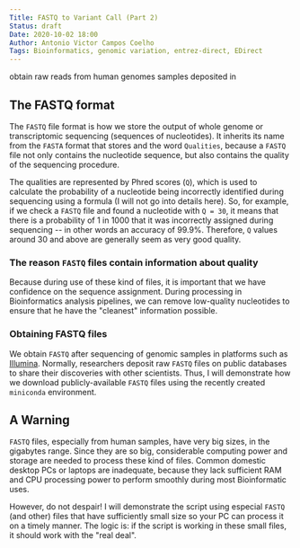 ```yaml
---
Title: FASTQ to Variant Call (Part 2)
Status: draft
Date: 2020-10-02 18:00
Author: Antonio Victor Campos Coelho
Tags: Bioinformatics, genomic variation, entrez-direct, EDirect
---
```


obtain raw reads from human genomes samples deposited in 

## The FASTQ format

The `FASTQ` file format is how we store the output of whole genome or transcriptomic sequencing (sequences of nucleotides). It inherits its name from the `FASTA` format that stores and the word `Qualities`, because a `FASTQ` file not only contains the nucleotide sequence, but also contains the quality of the sequencing procedure.

The qualities are represented by Phred scores (`Q`), which is used to calculate the probability of a nucleotide being incorrectly identified during sequencing using a formula (I will not go into details here). So, for example, if we check a `FASTQ` file and found a nucleotide with `Q = 30`, it means that there is a probability of 1 in 1000 that it was incorrectly assigned during sequencing -- in other words an accuracy of 99.9%. Therefore, `Q` values around 30 and above are generally seem as very good quality.

### The reason `FASTQ` files contain information about quality

Because during use of these kind of files, it is important that we have confidence on the sequence assignment. During processing in Bioinformatics analysis pipelines, we can remove low-quality nucleotides to ensure that he have the "cleanest" information possible.

### Obtaining FASTQ files

We obtain `FASTQ` after sequencing of genomic samples in platforms such as [Illumina](https://www.illumina.com). Normally, researchers deposit raw `FASTQ` files on public databases to share their discoveries with other scientists. Thus, I will demonstrate how we download publicly-available `FASTQ` files using the recently created `miniconda` environment.

## A Warning

`FASTQ` files, especially from human samples, have very big sizes, in the gigabytes range. Since they are so big, considerable computing power and storage are needed to process these kind of files. Common domestic desktop PCs or laptops are inadequate, because they lack sufficient RAM and CPU processing power to perform smoothly during most Bioinformatic uses.

However, do not despair! I will demonstrate the script using especial `FASTQ` (and other) files that have sufficiently small size so your PC can process it on a timely manner. The logic is: if the script is working in these small files, it should work with the "real deal".
